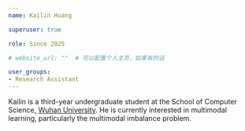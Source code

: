 ```yaml
---
name: Kailin Huang

superuser: true

role: Since 2025

# website_url: ""  # 可以配置个人主页，如果有的话

user_groups:
- Research Assistant
---
```

Kailin is a third-year undergraduate student at the School of Computer Science, [Wuhan University](https://cs.whu.edu.cn/). He is currently interested in multimodal learning, particularly the multimodal imbalance problem.
